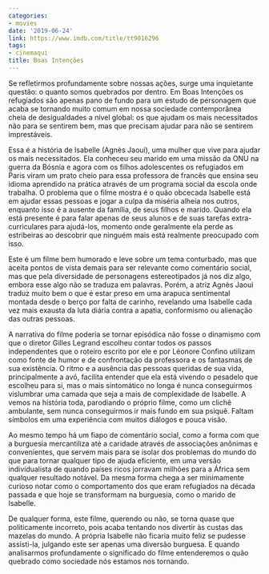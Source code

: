 ```yaml
---
categories:
- movies
date: '2019-06-24'
link: https://www.imdb.com/title/tt9016296
tags:
- cinemaqui
title: Boas Intenções
---
```


Se refletirmos profundamente sobre nossas ações, surge uma inquietante questão: o quanto somos quebrados por dentro. Em Boas Intenções os refugiados são apenas pano de fundo para um estudo de personagem que acaba se tornando muito comum em nossa sociedade contemporânea cheia de desigualdades a nível global: os que ajudam os mais necessitados não para se sentirem bem, mas que precisam ajudar para não se sentirem imprestáveis.

Essa é a história de Isabelle (Agnès Jaoui), uma mulher que vive para ajudar os mais necessitados. Ela conheceu seu marido em uma missão da ONU na guerra da Bósnia e agora com os filhos adolescentes os refugiados em Paris viram um prato cheio para essa professora de francês que ensina seu idioma aprendido na prática através de um programa social da escola onde trabalha. O problema que o filme mostra é o quão obcecada Isabelle está em ajudar essas pessoas e jogar a culpa da miséria alheia nos outros, enquanto isso é a ausente da família, de seus filhos e marido. Quando ela está presente é para falar apenas de seus alunos e de suas tarefas extra-curriculares para ajudá-los, momento onde geralmente ela perde as estribeiras ao descobrir que ninguém mais está realmente preocupado com isso.

Este é um filme bem humorado e leve sobre um tema conturbado, mas que aceita pontos de vista demais para ser relevante como comentário social, mas que pela diversidade de personagens estereotipados já nos diz algo, embora esse algo não se traduza em palavras. Porém, a atriz Agnès Jaoui traduz muito bem o que é estar preso em uma arapuca sentimental montada desde o berço por falta de carinho, revelando uma Isabelle cada vez mais exausta da luta diária contra a apatia, conformismo ou alienação das outras pessoas.

A narrativa do filme poderia se tornar episódica não fosse o dinamismo com que o diretor Gilles Legrand escolheu contar todos os passos independentes que o roteiro escrito por ele e por Léonore Confino utilizam como fonte de humor e de confrontação da professora e os fantasmas de sua existência. O ritmo e a ausência das pessoas queridas de sua vida, principalmente a avó, facilita entender que ela está vivendo o pesadelo que escolheu para si, mas o mais sintomático no longa é nunca conseguirmos vislumbrar uma camada que seja a mais de complexidade de Isabelle. A vemos na história toda, parodiando o próprio filme, como um clichê ambulante, sem nunca conseguirmos ir mais fundo em sua psiquê. Faltam símbolos em uma experiência com muitos diálogos e pouca visão.

Ao mesmo tempo há um fiapo de comentário social, como a forma com que a burguesia mercantiliza até a caridade através de associações anônimas e convenientes, que servem mais para se isolar dos problemas do mundo do que para tornar qualquer tipo de ajuda eficiente, em uma versão individualista de quando países ricos jorravam milhões para a África sem qualquer resultado notável. Da mesma forma chega a ser minimamente curioso notar como o comportamento dos que eram refugiados na década passada e que hoje se transformam na burguesia, como o marido de Isabelle.

De qualquer forma, este filme, querendo ou não, se torna quase que politicamente incorreto, pois acaba tentando nos divertir às custas das mazelas do mundo. A própria Isabelle não ficaria muito feliz se pudesse assisti-la, julgando este ser apenas uma diversão burguesa. E quando analisarmos profundamente o significado do filme entenderemos o quão quebrado como sociedade nós estamos nos tornando.